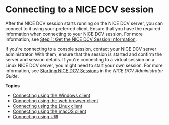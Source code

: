 # Connecting to a NICE DCV session<a name="using-connecting"></a>

After the NICE DCV session starts running on the NICE DCV server, you can connect to it using your preferred client\. Ensure that you have the required information when connecting to your NICE DCV session\. For more information, see [Step 1: Get the NICE DCV Session Information](getting-started.md#getting-started-session)\.

If you're connecting to a console session, contact your NICE DCV server administrator\. With them, ensure that the session is started and confirm the server and session details\. If you're connecting to a virtual session on a Linux NICE DCV server, you might need to start your own session\. For more information, see [Starting NICE DCV Sessions](https://docs.aws.amazon.com/dcv/latest/adminguide/managing-sessions-start.html) in the *NICE DCV Administrator Guide*\.

**Topics**
+ [Connecting using the Windows client](using-connecting-win.md)
+ [Connecting using the web browser client](using-connecting-browser-connect.md)
+ [Connecting using the Linux client](using-connecting-linux.md)
+ [Connecting using the macOS client](using-connecting-mac.md)
+ [Connecting using URI](using-connecting-uri.md)